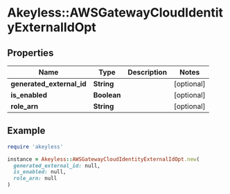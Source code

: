 # Akeyless::AWSGatewayCloudIdentityExternalIdOpt

## Properties

| Name | Type | Description | Notes |
| ---- | ---- | ----------- | ----- |
| **generated_external_id** | **String** |  | [optional] |
| **is_enabled** | **Boolean** |  | [optional] |
| **role_arn** | **String** |  | [optional] |

## Example

```ruby
require 'akeyless'

instance = Akeyless::AWSGatewayCloudIdentityExternalIdOpt.new(
  generated_external_id: null,
  is_enabled: null,
  role_arn: null
)
```

